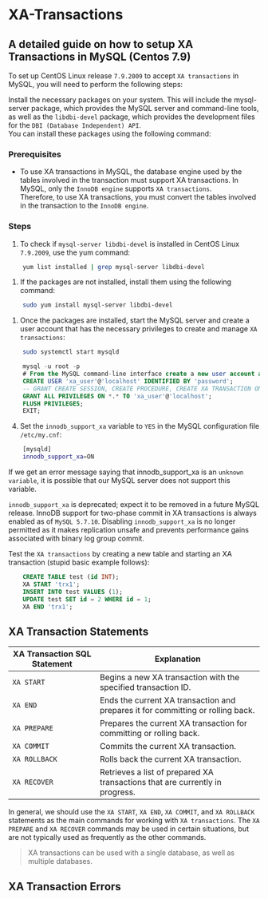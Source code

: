 # XA-Transactions

## A detailed guide on how to setup XA Transactions in MySQL (Centos 7.9)

To set up CentOS Linux release `7.9.2009` to accept `XA transactions` in MySQL, you will need to perform the following steps:

Install the necessary packages on your system. This will include the mysql-server package, which provides the MySQL server and command-line tools, as well as the `libdbi-devel` package, which provides the development files for the `DBI (Database Independent) API`.</br>
You can install these packages using the following command:

### Prerequisites

* To use XA transactions in MySQL, the database engine used by the tables involved in the transaction must support XA transactions.
    In MySQL, only the `InnoDB engine` supports `XA transactions`. </br>
    Therefore, to use XA transactions, you must convert the tables involved in the transaction to the `InnoDB engine`.

### Steps

1. To check if `mysql-server libdbi-devel` is installed in CentOS Linux `7.9.2009`, use the yum command:

```bash
    yum list installed | grep mysql-server libdbi-devel
```

1. If the packages are not installed, install them using the following command:

```bash
    sudo yum install mysql-server libdbi-devel
```

1. Once the packages are installed, start the MySQL server and create a user account that has the necessary privileges to create and manage `XA transactions`:

```bash
    sudo systemctl start mysqld
```

```sql
    mysql -u root -p
    # From the MySQL command-line interface create a new user account and grant necessary privileges:
    CREATE USER 'xa_user'@'localhost' IDENTIFIED BY 'password';
    -- GRANT CREATE SESSION, CREATE PROCEDURE, CREATE XA TRANSACTION ON *.* TO 'xa_user'@'localhost';
    GRANT ALL PRIVILEGES ON *.* TO 'xa_user'@'localhost';
    FLUSH PRIVILEGES;
    EXIT;
```

4. Set the `innodb_support_xa` variable to `YES` in the MySQL configuration file `/etc/my.cnf`:

```bash
    [mysqld]
    innodb_support_xa=ON
```

If we get an error message saying that innodb_support_xa is an `unknown variable`, it is possible that our MySQL server does not support this variable.

`innodb_support_xa` is deprecated; expect it to be removed in a future MySQL release. InnoDB support for two-phase commit in XA transactions is always enabled as of `MySQL 5.7.10`. Disabling `innodb_support_xa` is no longer permitted as it makes replication unsafe and prevents performance gains associated with binary log group commit.

Test the `XA transactions` by creating a new table and starting an XA transaction (stupid basic example follows):

```sql
    CREATE TABLE test (id INT);
    XA START 'trx1';
    INSERT INTO test VALUES (1);
    UPDATE test SET id = 2 WHERE id = 1;
    XA END 'trx1';
```

## XA Transaction Statements

| XA Transaction SQL Statement | Explanation |
|------------------------------|-------------|
| `XA START`                   | Begins a new XA transaction with the specified transaction ID. |
| `XA END`                     | Ends the current XA transaction and prepares it for committing or rolling back. |
| `XA PREPARE`                 | Prepares the current XA transaction for committing or rolling back. |
| `XA COMMIT`                  | Commits the current XA transaction. |
| `XA ROLLBACK`                | Rolls back the current XA transaction. |
| `XA RECOVER`                 | Retrieves a list of prepared XA transactions that are currently in progress. |

In general, we should use the `XA START`, `XA END`, `XA COMMIT`, and `XA ROLLBACK` statements as the main commands
for working with `XA transactions`.
The `XA PREPARE` and `XA RECOVER` commands may be used in certain situations,
but are not typically used as frequently as the other commands.

> XA transactions can be used with a single database, as well as multiple databases.

## XA Transaction Errors
